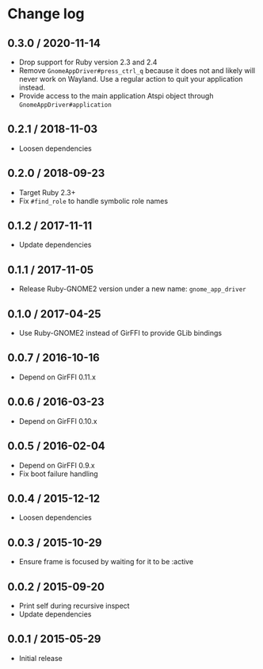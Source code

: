 # Change log

## 0.3.0 / 2020-11-14

* Drop support for Ruby version 2.3 and 2.4
* Remove `GnomeAppDriver#press_ctrl_q` because it does not and likely will never
  work on Wayland. Use a regular action to quit your application instead.
* Provide access to the main application Atspi object through `GnomeAppDriver#application`

## 0.2.1 / 2018-11-03

* Loosen dependencies

## 0.2.0 / 2018-09-23

* Target Ruby 2.3+
* Fix `#find_role` to handle symbolic role names

## 0.1.2 / 2017-11-11

* Update dependencies

## 0.1.1 / 2017-11-05

* Release Ruby-GNOME2 version under a new name: `gnome_app_driver`

## 0.1.0 / 2017-04-25

* Use Ruby-GNOME2 instead of GirFFI to provide GLib bindings

## 0.0.7 / 2016-10-16

* Depend on GirFFI 0.11.x

## 0.0.6 / 2016-03-23

* Depend on GirFFI 0.10.x

## 0.0.5 / 2016-02-04

* Depend on GirFFI 0.9.x
* Fix boot failure handling

## 0.0.4 / 2015-12-12

* Loosen dependencies

## 0.0.3 / 2015-10-29

* Ensure frame is focused by waiting for it to be :active

## 0.0.2 / 2015-09-20

* Print self during recursive inspect
* Update dependencies

## 0.0.1 / 2015-05-29

* Initial release
